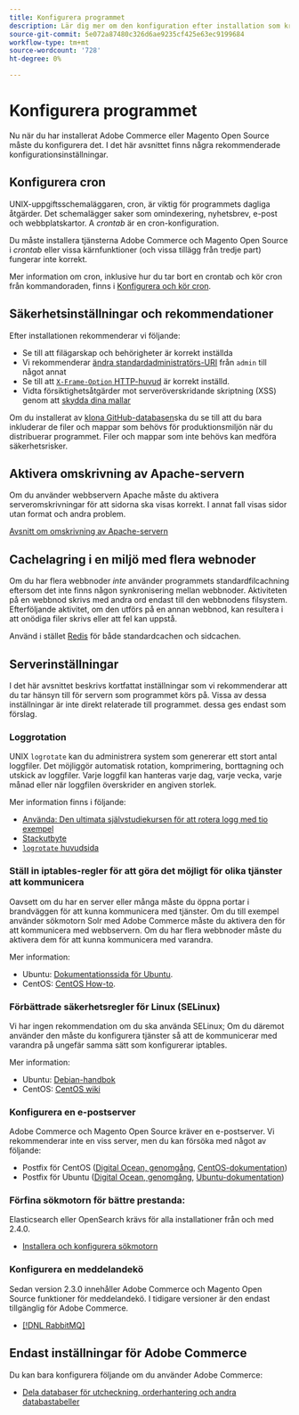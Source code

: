 ```yaml
---
title: Konfigurera programmet
description: Lär dig mer om den konfiguration efter installation som krävs för Adobe Commerce och Magento Open Source lokala distributioner.
source-git-commit: 5e072a87480c326d6ae9235cf425e63ec9199684
workflow-type: tm+mt
source-wordcount: '728'
ht-degree: 0%

---
```



# Konfigurera programmet

Nu när du har installerat Adobe Commerce eller Magento Open Source måste du konfigurera det. I det här avsnittet finns några rekommenderade konfigurationsinställningar.

## Konfigurera cron

UNIX-uppgiftsschemaläggaren, cron, är viktig för programmets dagliga åtgärder. Det schemalägger saker som omindexering, nyhetsbrev, e-post och webbplatskartor. A *crontab* är en cron-konfiguration.

Du måste installera tjänsterna Adobe Commerce och Magento Open Source i *crontab* eller vissa kärnfunktioner (och vissa tillägg från tredje part) fungerar inte korrekt.

Mer information om cron, inklusive hur du tar bort en crontab och kör cron från kommandoraden, finns i [Konfigurera och kör cron](../../configuration/cli/configure-cron-jobs.md).

## Säkerhetsinställningar och rekommendationer

Efter installationen rekommenderar vi följande:

* Se till att filägarskap och behörigheter är korrekt inställda
* Vi rekommenderar [ändra standardadministratörs-URI](../tutorials/admin-uri.md) från `admin` till något annat
* Se till att [`X-Frame-Option` HTTP-huvud](../../configuration/security/xframe-options.md) är korrekt inställd.
* Vidta försiktighetsåtgärder mot serveröverskridande skriptning (XSS) genom att [skydda dina mallar](https://developer.adobe.com/commerce/php/development/security/cross-site-scripting/)

Om du installerat av [klona GitHub-databasen](https://developer.adobe.com/commerce/contributor/guides/install/clone-repository/)ska du se till att du bara inkluderar de filer och mappar som behövs för produktionsmiljön när du distribuerar programmet. Filer och mappar som inte behövs kan medföra säkerhetsrisker.

## Aktivera omskrivning av Apache-servern

Om du använder webbservern Apache måste du aktivera serveromskrivningar för att sidorna ska visas korrekt. I annat fall visas sidor utan format och andra problem.

[Avsnitt om omskrivning av Apache-servern](../prerequisites/web-server/apache.md#apache-rewrites-and-htaccess)

## Cachelagring i en miljö med flera webnoder

Om du har flera webbnoder *inte* använder programmets standardfilcachning eftersom det inte finns någon synkronisering mellan webbnoder. Aktiviteten på en webbnod skrivs med andra ord endast till den webbnodens filsystem. Efterföljande aktivitet, om den utförs på en annan webbnod, kan resultera i att onödiga filer skrivs eller att fel kan uppstå.

Använd i stället [Redis](../../configuration/cache/config-redis.md) för både standardcachen och sidcachen.

## Serverinställningar

I det här avsnittet beskrivs kortfattat inställningar som vi rekommenderar att du tar hänsyn till för servern som programmet körs på. Vissa av dessa inställningar är inte direkt relaterade till programmet. dessa ges endast som förslag.

### Loggrotation

UNIX `logrotate` kan du administrera system som genererar ett stort antal loggfiler. Det möjliggör automatisk rotation, komprimering, borttagning och utskick av loggfiler. Varje loggfil kan hanteras varje dag, varje vecka, varje månad eller när loggfilen överskrider en angiven storlek.

Mer information finns i följande:

* [Använda: Den ultimata självstudiekursen för att rotera logg med tio exempel](https://www.thegeekstuff.com/2010/07/logrotate-examples)
* [Stackutbyte](https://unix.stackexchange.com/questions/85662/how-to-properly-automatically-manually-rotate-log-files-for-production-rails-app)
* [`logrotate` huvudsida](https://linuxconfig.org/logrotate-8-manual-page)

### Ställ in iptables-regler för att göra det möjligt för olika tjänster att kommunicera

Oavsett om du har en server eller många måste du öppna portar i brandväggen för att kunna kommunicera med tjänster. Om du till exempel använder sökmotorn Solr med Adobe Commerce måste du aktivera den för att kommunicera med webbservern. Om du har flera webbnoder måste du aktivera dem för att kunna kommunicera med varandra.

Mer information:

* Ubuntu: [Dokumentationssida för Ubuntu](https://help.ubuntu.com/community/IptablesHowTo).
* CentOS: [CentOS How-to](https://wiki.centos.org/HowTos/Network/IPTables).

### Förbättrade säkerhetsregler för Linux (SELinux)

Vi har ingen rekommendation om du ska använda SELinux; Om du däremot använder den måste du konfigurera tjänster så att de kommunicerar med varandra på ungefär samma sätt som konfigurerar iptables.

Mer information:

* Ubuntu: [Debian-handbok](https://debian-handbook.info/browse/stable/sect.selinux.html)
* CentOS: [CentOS wiki](https://wiki.centos.org/HowTos/SELinux)

### Konfigurera en e-postserver

Adobe Commerce och Magento Open Source kräver en e-postserver. Vi rekommenderar inte en viss server, men du kan försöka med något av följande:

* Postfix för CentOS ([Digital Ocean, genomgång](https://www.digitalocean.com/community/tutorials/how-to-install-postfix-on-centos-6), [CentOS-dokumentation](https://www.centos.org))
* Postfix för Ubuntu ([Digital Ocean, genomgång](https://www.digitalocean.com/community/tutorials/how-to-install-and-setup-postfix-on-ubuntu-14-04), [Ubuntu-dokumentation](https://help.ubuntu.com/community/MailServer))

### Förfina sökmotorn för bättre prestanda:

Elasticsearch eller OpenSearch krävs för alla installationer från och med 2.4.0.

* [Installera och konfigurera sökmotorn](../../configuration/search/overview-search.md)

### Konfigurera en meddelandekö

Sedan version 2.3.0 innehåller Adobe Commerce och Magento Open Source funktioner för meddelandekö. I tidigare versioner är den endast tillgänglig för Adobe Commerce.

* [[!DNL RabbitMQ]](../../configuration/queues/message-queue-framework.md)

## Endast inställningar för Adobe Commerce

Du kan bara konfigurera följande om du använder Adobe Commerce:

* [Dela databaser för utcheckning, orderhantering och andra databastabeller](../../configuration/storage/multi-master.md)
